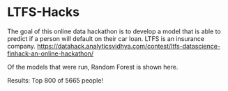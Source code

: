 # LTFS-Hacks

The goal of this online data hackathon is to develop a model that is able to predict if a person will default on their car loan.
LTFS is an insurance company. 
https://datahack.analyticsvidhya.com/contest/ltfs-datascience-finhack-an-online-hackathon/

Of the models that were run, Random Forest is shown here. 

Results: Top 800 of 5665 people!
